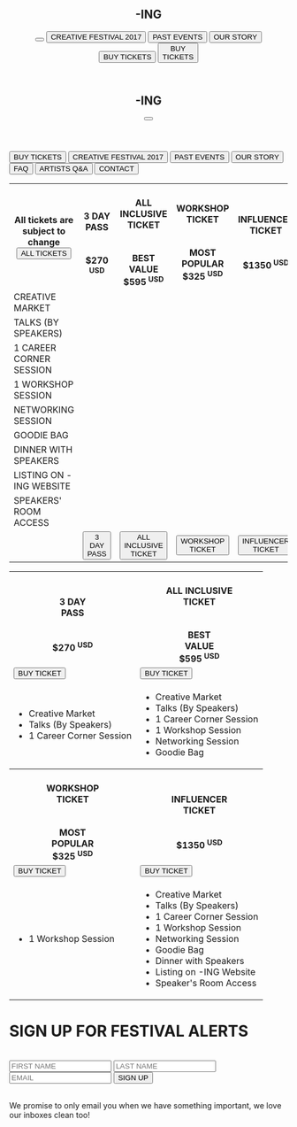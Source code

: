 <!DOCTYPE html>
<html lang="en" xmlns="http://www.w3.org/1999/xhtml">
<head>
    <meta name="viewport" content="width=device-width, user-scalable=no">
    <title>Tickets</title>
    <link href="css/font-awesome.css" rel="stylesheet" />
    <link href="css/style.css" rel="stylesheet" />
    <link href="https://fonts.googleapis.com/css?family=Roboto+Condensed:400,700|Roboto:400,700,900" rel="stylesheet">
</head>  
<body>
    <header><h2>-ING</h2>
        <button  id="btnMenu"><i class="fa fa-navicon"></i></button>
        <button class="hButtons" id="creativeBtn">CREATIVE FESTIVAL 2017</button>
        <button class="hButtons" id="pastBtn">PAST EVENTS</button>
        <button class="hButtons" id="storyBtn">OUR STORY</button>
        <button class="hButtons" id="ticketsBtn">BUY TICKETS</button>  
        <button id="btnBuyTickets">BUY </br>TICKETS</button>       
    </header>
    <div id="menu">
        <header id="phantomHeader"><h2>-ING</h2>
            <button id="menuClose"><i class="fa fa-close"></i></button>     
        </header>
        <div id="mnbtns">
            <button class="headerBtn White Black">BUY TICKETS</button>
            <button class="headerBtn White">CREATIVE FESTIVAL 2017</button>
            <button class="headerBtn White">PAST EVENTS</button>
            <button class="headerBtn White">OUR STORY</button>
            <button class="headerBtn White">FAQ</button>
            <button class="headerBtn White">ARTISTS Q&amp;A</button>
            <button class="headerBtn White">CONTACT</button>
        </div>
    </div>
    <main>
        <!--desktop table-->
        <table id="desktopTable">
            <tr>
                <th class="White fRow">
                    All tickets are subject to change</br>
                    <button class="Black allTickets">ALL TICKETS</button>
                </th>
                <th class="ticketInfo Gray">
                    <i class="fa fa-ticket fa-rotate-90"></i></br>
                    3 DAY</br>PASS</br>
                    </br>
                    </br>
                    <label class="price">$270</label><sup> USD</sup>
                </th>
                <th class="ticketInfo Yellow">
                    <i class="fa fa-ticket"></i></br>
                    ALL INCLUSIVE</br>TICKET</br>
                    </br>
                    <label class="seal"></br>BEST</br>VALUE</label>
                    </br>
                    <label class="price">$595</label><sup> USD</sup>
                </th>
                <th class="ticketInfo White">
                    <i class="fa fa-pencil"></i></br>
                    WORKSHOP</br>TICKET</br>
                    </br>
                    <label class="seal"></br>MOST</br>POPULAR</label>
                    </br>
                    <label class="price">$325</label><sup> USD</sup>
                </th>
                <th class="ticketInfo Black">
                    <i class="fa fa-star"></i></br>
                    INFLUENCER</br>TICKET</br>
                    </br>
                    </br>
                    <label class="price">$1350</label><sup> USD</sup>
                </th>
            </tr>
            <tr class="desktopRow">
                <td class="desc Gray">CREATIVE MARKET <i class="fa fa-question-circle-o"></i></td>
                <td class="Gray"><i class="fa fa-circle"></i></td>
                <td class="Yellow"><i class="fa fa-circle"></i></td>
                <td class="White"></td>
                <td class="Black"><i class="fa fa-circle"></i></td>
            </tr>
            <tr class="desktopRow">
                <td class="desc White">TALKS (BY SPEAKERS) <i class="fa fa-question-circle-o"></i></td>
                <td class="Gray"><i class="fa fa-circle"></i></td>
                <td class="Yellow"><i class="fa fa-circle"></i></td>
                <td class="White"></td>
                <td class="Black"><i class="fa fa-circle"></i></td>
            </tr>
            <tr class="desktopRow">
                <td class="desc Gray">1 CAREER CORNER SESSION <i class="fa fa-question-circle-o"></i></td>
                <td class="Gray"><i class="fa fa-circle"></i></td>
                <td class="Yellow"><i class="fa fa-circle"></i></td>
                <td class="White"></td>
                <td class="Black"><i class="fa fa-circle"></i></td>
            </tr>
            <tr class="desktopRow">
                <td class="desc White">1 WORKSHOP SESSION <i class="fa fa-question-circle-o"></i></td>
                <td class="Gray"></td>
                <td class="Yellow"><i class="fa fa-circle"></i></td>
                <td class="White"><i class="fa fa-circle"></i></td>
                <td class="Black"><i class="fa fa-circle"></i></td>
            </tr>
            <tr class="desktopRow">
                <td class="desc Gray">NETWORKING SESSION <i class="fa fa-question-circle-o"></i></td>
                <td class="Gray"></td>
                <td class="Yellow"><i class="fa fa-circle"></i></td>
                <td class="White"></td>
                <td class="Black"><i class="fa fa-circle"></i></td>
            </tr>
            <tr class="desktopRow">
                <td class="desc White">GOODIE BAG <i class="fa fa-question-circle-o"></i></td>
                <td class="Gray"></td>
                <td class="Yellow"><i class="fa fa-circle"></i></td>
                <td class="White"></td>
                <td class="Black"><i class="fa fa-circle"></i></td>
            </tr>
            <tr class="desktopRow">
                <td class="desc Gray">DINNER WITH SPEAKERS <i class="fa fa-question-circle-o"></i></td>
                <td class="Gray"></td>
                <td class="Yellow"></td>
                <td class="White"></td>
                <td class="Black"><i class="fa fa-circle"></i></td>
            </tr>
            <tr class="desktopRow">
                <td class="desc White">LISTING ON -ING WEBSITE <i class="fa fa-question-circle-o"></i></td>
                <td class="Gray"></td>
                <td class="Yellow"></td>
                <td class="White"></td>
                <td class="Black"><i class="fa fa-circle"></i></td>
            </tr>
            <tr class="desktopRow">
                <td class="desc Gray">SPEAKERS' ROOM ACCESS <i class="fa fa-question-circle-o"></i></td>
                <td class="Gray"></td>
                <td class="Yellow"></td>
                <td class="White"></td>
                <td class="Black"><i class="fa fa-circle"></i></td>
            </tr>
            <tr class="btnRow">
                <td></td>
                <td><button class="deskBuyTicket Gray">3 DAY PASS</button></td>
                <td><button class="deskBuyTicket Yellow">ALL INCLUSIVE TICKET</button></td>
                <td><button class="deskBuyTicket Gray">WORKSHOP TICKET</button></td>
                <td><button class="deskBuyTicket Black">INFLUENCER TICKET</button></td>
            </tr>
        </table>
        <!--mobile table-->
        <table>
            <tr>
                <th class="ticketInfo Gray">
                    <i class="fa fa-ticket fa-rotate-90"></i></br>
                    3 DAY</br>PASS</br>
                    </br>
                    </br>
                    <label class="price">$270</label><sup> USD</sup>
                </th>
                <th class="ticketInfo Yellow">
                    <i class="fa fa-ticket"></i></br>
                    ALL INCLUSIVE</br>TICKET</br>
                    </br>
                    <label class="seal"></br>BEST</br>VALUE</label>
                    </br>
                    <label class="price">$595</label><sup> USD</sup>
                </th>
            </tr>
            <tr>
                <td class="buyBtn"><button class="Gray"><label class="mobile">BUY TICKET</label></button></td>
                <td class="buyBtn"><button class="Yellow"><label class="mobile">BUY TICKET</label></button></td>
            </tr>
            <tr>
                <td class="featInfo">
                    <ul>
                        <li>Creative Market</li>
                        <li>Talks (By Speakers)</li>
                        <li>1 Career Corner Session</li>
                    </ul>
                </td>
                <td class="featInfo">
                    <ul>
                        <li>Creative Market</li>
                        <li>Talks (By Speakers)</li>
                        <li>1 Career Corner Session</li>
                        <li>1 Workshop Session</li>
                        <li>Networking Session</li>
                        <li>Goodie Bag</li>
                    </ul>
                </td>
            </tr>
            <tr>
                <th class="ticketInfo White">
                    <i class="fa fa-pencil"></i></br>
                    WORKSHOP</br>TICKET</br>
                    </br>
                    <label class="seal"></br>MOST</br>POPULAR</label>
                    </br>
                    <label class="price">$325</label><sup> USD</sup>
                </th>
                <th class="ticketInfo Black">
                    <i class="fa fa-star"></i></br>
                    INFLUENCER</br>TICKET</br>
                    </br>
                    </br>
                    <label class="price">$1350</label><sup> USD</sup>
                </th>
            </tr>
            <tr>
                <td class="buyBtn">
                    <button class="Gray"><label class="mobile">BUY TICKET</label></button>
                </td>
                <td class="buyBtn">
                    <button class="Black"><label class="mobile">BUY TICKET</label></button>
                </td>
            </tr>
            <tr>
                <td class="featInfo">
                    <ul>
                        <li>1 Workshop Session</li>
                    </ul>
                </td>
                <td class="featInfo">
                    <ul>
                        <li>Creative Market</li>
                        <li>Talks (By Speakers)</li>
                        <li>1 Career Corner Session</li>
                        <li>1 Workshop Session</li>
                        <li>Networking Session</li>
                        <li>Goodie Bag</li>
                        <li>Dinner with Speakers</li>
                        <li>Listing on -ING Website</li>
                        <li>Speaker's Room Access</li>
                    </ul>
                </td>
            </tr>
        </table>
    </main>
    <footer>
        <h1>SIGN UP FOR FESTIVAL ALERTS</h1></br>
        <nav>
            <input type="text" id="firstName" placeholder="FIRST NAME" class="alertInput White"/>
            <input type="text" id="lastName" placeholder="LAST NAME" class="alertInput"/>
            <input type="text" id="eMail" placeholder="EMAIL" class="alertInput"/>
            <button type="submit" id="btnAlert" class="alertInput Yellow">SIGN UP</button>
        </nav></br>
        <p>We promise to only email you when we have something important, we love our inboxes clean too!</p>
    </footer>
    <script src="js/jquery-2.2.0.min.js"></script>
    <script>
        $(document).ready(function(){
            $("#btnMenu").on("click",function(){
                $("#menu").show();
                $("html").css({"overflow":"hidden"});
            });
            $("#menuClose").on("click",function(){
                $("#menu").hide();
                $("html").css({"overflow":"auto"});
                
            });
            $(window).resize(function(){
                if($(window).width()>=1000){
                    $("#menu").hide();
                    $("html").css({"overflow":"auto"});
                }
            });

        });
    </script>
</body>
</html>
